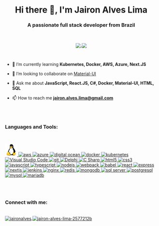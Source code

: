 <h1 align="center">Hi there 👋, I'm Jairon Alves Lima</h1>

<h3 align="center">A passionate full stack developer from Brazil</h3>

<br />

<p align="center">
  <a href="https://github.com/anuraghazra/github-readme-stats">
    <img
      align="center"
      src="https://github-readme-stats.vercel.app/api/top-langs/?username=jaironalves&layout=compact"
    />
  </a>
  <a href="https://github.com/anuraghazra/github-readme-stats">
    <img
      align="center"
      height="165"
      src="https://github-readme-stats.vercel.app/api?username=jaironalves&count_private=true&show_icons=true&custom_title=Github%20Status&hide=issues"
    />
  </a>
</p>

<br />

- 🌱 I’m currently learning **Kubernetes, Docker, AWS, Azure, Next.JS**

- 👯 I’m looking to collaborate on [Material-UI](https://material-ui.com/)

- 💬 Ask me about **JavaScript, React.JS, C#, Docker, Material-UI, HTML, SQL**

- 📫 How to reach me **jairon.alves.lima@gmail.com**

<br/>
<br/>

<h3 align="left">Languages and Tools:</h3>
<br/>
<p align="left">
  <a href="https://www.linux.org/" target="_blank">
		<img 
      src="https://raw.githubusercontent.com/devicons/devicon/master/icons/linux/linux-original.svg" 
      alt="linux" 
      width="40" 
      height="40"
    />
	</a>
  <a href="https://aws.amazon.com" target="_blank">
		<img 
      src="https://devicons.github.io/devicon/devicon.git/icons/amazonwebservices/amazonwebservices-original-wordmark.svg"      
      alt="aws" 
      width="40" 
      height="40"
    />
	</a>
	<a href="https://azure.microsoft.com" target="_blank">
		<img 
      src="https://www.vectorlogo.zone/logos/microsoft_azure/microsoft_azure-icon.svg"
      alt="azure" 
      width="40" 
      height="40"
    />
	</a>
  <a href="https://www.digitalocean.com/" target="_blank">
		<img 
      src="https://upload.wikimedia.org/wikipedia/commons/f/ff/DigitalOcean_logo.svg"
      alt="digital ocean" 
      width="40" 
      height="40"
    />
	</a> 
  <a href="https://www.docker.com/" target="_blank">
    <img
      src="https://devicons.github.io/devicon/devicon.git/icons/docker/docker-original-wordmark.svg"
      alt="docker"
      width="40"
      height="40"
    />
  </a>
  <a href="https://kubernetes.io" target="_blank">
    <img
      src="https://www.vectorlogo.zone/logos/kubernetes/kubernetes-icon.svg"
      alt="kubernetes"
      width="40"
      height="40"
    />
  </a>
  <a href="https://code.visualstudio.com" target="_blank">
    <img
      src="https://upload.wikimedia.org/wikipedia/commons/9/9a/Visual_Studio_Code_1.35_icon.svg"
      alt="Visual Studio Code"
      width="40"
      height="40"
    />
  </a>
  <a href="https://git-scm.com/" target="_blank">
		<img 
      src="https://www.vectorlogo.zone/logos/git-scm/git-scm-icon.svg" 
      alt="git" 
      width="40" 
      height="40"
    />
	</a>
  <a href="https://www.embarcadero.com/" target="_blank">
    <img
      src="https://www.embarcadero.com/images/logos/delphi-logo-64.png"
      alt="Delphi"
      width="40"
      height="40"
    />
  </a>
  <a href="https://docs.microsoft.com/dotnet/csharp/" target="_blank">
    <img
      src="https://devicon.dev/devicon.git/icons/csharp/csharp-original.svg"
      alt="C Sharp"
      width="40"
      height="40"
    />
  </a>
  <a href="https://www.w3.org/html/" target="_blank">
		<img 
      src="https://devicons.github.io/devicon/devicon.git/icons/html5/html5-original-wordmark.svg" 
      alt="html5" 
      width="40" 
      height="40"
    />
	</a>
  <a href="https://www.w3schools.com/css/" target="_blank">
		<img 
      src="https://devicons.github.io/devicon/devicon.git/icons/css3/css3-original-wordmark.svg" 
      alt="css3" 
      width="40" 
      height="40"
    />
	</a>
  <a
    href="https://developer.mozilla.org/en-US/docs/Web/JavaScript"
    target="_blank"
  >
    <img
      src="https://devicons.github.io/devicon/devicon.git/icons/javascript/javascript-original.svg"
      alt="javascript"
      width="40"
      height="40"
    />
  </a>
  <a href="https://www.typescriptlang.org/" target="_blank">
    <img
      src="https://devicons.github.io/devicon/devicon.git/icons/typescript/typescript-original.svg"
      alt="typescript"
      width="40"
      height="40"
    />
  </a>  
  <a href="https://nodejs.org" target="_blank">
    <img
      src="https://devicons.github.io/devicon/devicon.git/icons/nodejs/nodejs-original-wordmark.svg"
      alt="nodejs"
      width="40"
      height="40"
    />
  </a>
  <a href="https://webpack.js.org" target="_blank">
		<img 
      src="https://devicons.github.io/devicon/devicon.git/icons/webpack/webpack-original.svg" 
      alt="webpack" 
      width="40" 
      height="40"
    />
	</a>
  <a href="https://babeljs.io/" target="_blank">
		<img 
      src="https://www.vectorlogo.zone/logos/babeljs/babeljs-icon.svg" 
      alt="babel" 
      width="40" 
      height="40"
    />
	</a>
  <a href="https://reactjs.org/" target="_blank">
    <img
      src="https://devicons.github.io/devicon/devicon.git/icons/react/react-original-wordmark.svg"
      alt="react"
      width="40"
      height="40"
    />
  </a>
  <a href="https://expressjs.com" target="_blank">
		<img 
      src="https://devicons.github.io/devicon/devicon.git/icons/express/express-original-wordmark.svg" 
      alt="express" 
      width="40" 
      height="40"
    />
	</a>
  <a href="https://nextjs.org/" target="_blank">
		<img 
      src="https://cdn.worldvectorlogo.com/logos/nextjs-3.svg" 
      alt="nextjs" 
      width="40" 
      height="40"
    />
	</a>  
  <a href="https://www.jenkins.io" target="_blank">
    <img
      src="https://www.vectorlogo.zone/logos/jenkins/jenkins-icon.svg"
      alt="jenkins"
      width="40"
      height="40"
    />
  </a>
  <a href="https://www.nginx.com/" target="_blank">
    <img
      src="https://devicon.dev/devicon.git/icons/nginx/nginx-original.svg"
      alt="nginx"
      width="40"
      height="40"
    />
  </a>
  <a href="https://redis.io/" target="_blank">
    <img
      src="https://devicon.dev/devicon.git/icons/redis/redis-original-wordmark.svg"
      alt="redis"
      width="40"
      height="40"
    />
  </a>
  <a href="https://www.mongodb.com/" target="_blank">
    <img
      src="https://devicons.github.io/devicon/devicon.git/icons/mongodb/mongodb-original-wordmark.svg"
      alt="mongodb"
      width="40"
      height="40"
    />
  </a>
  <a href="https://docs.microsoft.com/en-us/sql" target="_blank">
    <img
      src="https://docs.microsoft.com/en-us/azure/media/index/sqldatabase.svg"
      alt="sql server"
      width="40"
      height="40"
    />
  </a>  
  <a href="https://www.postgresql.org" target="_blank">
    <img
      src="https://devicons.github.io/devicon/devicon.git/icons/postgresql/postgresql-original-wordmark.svg"
      alt="postgresql"
      width="40"
      height="40"
    />
  </a>
  <a href="https://www.mysql.com/" target="_blank">
    <img
      src="https://devicon.dev/devicon.git/icons/mysql/mysql-original-wordmark.svg"
      alt="mysql"
      width="40"
      height="40"
    />
  </a> 
  <a href="https://mariadb.org/" target="_blank">
		<img 
      src="https://www.vectorlogo.zone/logos/mariadb/mariadb-icon.svg" 
      alt="mariadb" 
      width="40" 
      height="40"
    />
	</a>
</p>

<br/>
<br/>

<p align="left">
<h3 align="left">Connect with me:</h3>
  <br/>
  <a href="https://twitter.com/jaironalves" target="blank">
    <img 
      align="center" 
      src="https://cdn.jsdelivr.net/npm/simple-icons@3.0.1/icons/twitter.svg" 
      alt="jaironalves" 
      height="30" 
      width="40" 
    />
  </a>
  <a href="https://linkedin.com/in/jairon-alves-lima-2577212b" target="blank">
    <img 
      align="center" 
      src="https://cdn.jsdelivr.net/npm/simple-icons@3.0.1/icons/linkedin.svg" 
      alt="jairon-alves-lima-2577212b" 
      height="30" 
      width="40" 
    />
  </a>
</p>
